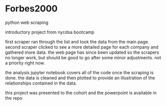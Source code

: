 # Forbes2000
python web scraping

introductory project from nycdsa bootcamp

first scraper ran through the list and took the data from the main page.
second scraper clicked to see a more detailed page for each company and gathered more data.
the web page has since been updated so the scrapers no longer work, but should be good to go after some minor adjustments. not a priority right now.

the analysis jupyter notebook covers all of the code once the scraping is done.
the data is cleaned and then plotted to provide an illustration of the relationships contained in the data.

this project was presented to the cohort and the powerpoint is available in the repo


